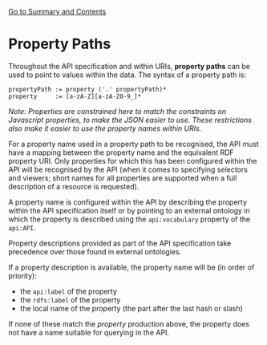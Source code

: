 [Go to Summary and Contents](Specification.md)

# Property Paths #

Throughout the API specification and within URIs, **property paths** can be used to point to values within the data. The syntax of a property path is:

```
propertyPath := property ('.' propertyPath)*
property     := [a-zA-Z][a-zA-Z0-9_]*
```

_Note: Properties are constrained here to match the constraints on Javascript properties, to make the JSON easier to use. These restrictions also make it easier to use the property names within URIs._

For a property name used in a property path to be recognised, the API must have a mapping between the property name and the equivalent RDF property URI. Only properties for which this has been configured within the API will be recognised by the API (when it comes to specifying selectors and viewers; short names for all properties are supported when a full description of a resource is requested).

A property name is configured within the API by describing the property within the API specification itself or by pointing to an external ontology in which the property is described using the `api:vocabulary` property of the `api:API`.

Property descriptions provided as part of the API specification take precedence over those found in external ontologies.

If a property description is available, the property name will be (in order of priority):

  * the `api:label` of the property
  * the `rdfs:label` of the property
  * the local name of the property (the part after the last hash or slash)

If none of these match the _property_ production above, the property does not have a name suitable for querying in the API.